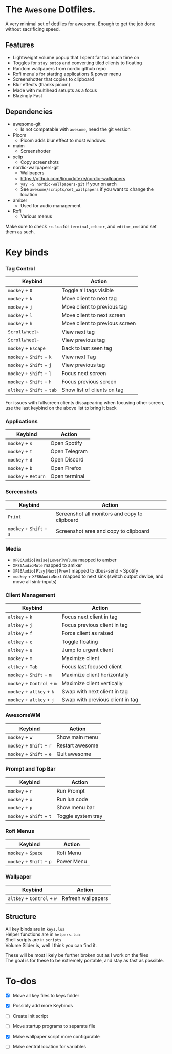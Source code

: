# The `Awesome` Dotfiles.

A very minimal set of dotfiles for awesome.
Enough to get the job done without sacrificing speed.

## Features

* Lightweight volume popup that I spent far too much time on
* Toggles for `stay ontop` and converting tiled clients to floating
* Random wallpapers from nordic github repo
* Rofi menu's for starting applications & power menu
* Screenshotter that copies to clipboard
* Blur effects (thanks picom)
* Made with multihead setupts as a focus
* Blazingly Fast

## Dependencies

* awesome-git
    * Is not compatable with `awesome`, need the git version
* Picom
    * Picom adds blur effect to most windows.
* maim
    * Screenshotter
* xclip
    * Copy screenshots
* nordic-wallpapers-git
    * Wallpapers
    * https://github.com/linuxdotexe/nordic-wallpapers
    * `yay -S nordic-wallpapers-git` if your on arch
    * See `awesome/scripts/set_wallpapers` if you want to change the location
* amixer
    * Used for audio management
* Rofi
    * Various menus

Make sure to check `rc.lua` for `terminal`, `editor`, and `editor_cmd` and set them as such.

# Key binds

### Tag Control

| Keybind | Action |
|---------|--------|
|`modkey` + `0` | Toggle all tags visible |
|`modkey` + `k` | Move client to next tag |
|`modkey` + `j` | Move client to previous tag |
|`modkey` + `l` | Move client to next screen |
|`modkey` + `h` | Move client to previous screen |
|`Scrollwheel+` | View next tag |
|`Scrollwheel-` | View previous tag |
|`modkey` + `Escape` | Back to last seen tag |
|`modkey` + `Shift` + `k`| View next Tag |
|`modkey` + `Shift` + `j` | View previous tag |
|`modkey` + `Shift` + `l` | Focus next screen |
|`modkey` + `Shift` + `h` | Focus previous screen |
|`altkey` + `Shift` + `tab` | Show list of clients on tag |

For issues with fullscreen clients dissapearing when focusing other screen,
use the last keybind on the above list to bring it back


### Applications
| Keybind | Action |
|---------|--------|
|`modkey` + `s` | Open Spotify |
|`modkey` + `t` | Open Telegram |
|`modkey` + `d` | Open Discord |
|`modkey` + `b` | Open Firefox |
|`modkey` + `Return` | Open terminal |

### Screenshots
| Keybind | Action |
|---------|--------|
|`Print` | Screenshot all monitors and copy to clipboard|
|`modkey` + `Shift` + `s` | Screenshot area and copy to clipboard |

### Media

* `XF86Audio[Raise|Lower]Volume` mapped to amixer
* `XF86AudioMute` mapped to amixer
* `XF86Audio[Play|Next|Prev]` mapped to dbus-send `>` Spotify
* `modkey` + `XF86AudioNext` mapped to next sink (switch output device, and move all sink-inputs)

### Client Management
| Keybind | Action |
|---------|--------|
|`altkey` + `k` | Focus next client in tag |
|`altkey` + `j` | Focus previous client in tag |
|`altkey` + `f` | Force client as raised |
|`altkey` + `c` | Toggle floating |
|`altkey` + `u` | Jump to urgent client |
|`modkey` + `m` | Maximize client |
|`altkey` + `Tab` | Focus last focused client |
|`modkey` + `Shift` + `m` | Maximize client horizontally|
|`modkey` + `Control` + `m` | Maximize client vertically|
|`modkey` + `altkey` + `k` | Swap with next client in tag |
|`modkey` + `altkey` + `j` | Swap with previous client in tag |

### AwesomeWM
| Keybind | Action |
|---------|--------|
|`modkey` + `w` | Show main menu |
|`modkey` + `Shift` + `r` | Restart awesome |
|`modkey` + `Shift` + `e` | Quit awesome |

### Prompt and Top Bar
| Keybind | Action |
|---------|--------|
|`modkey` + `r` | Run Prompt |
|`modkey` + `x` | Run lua code |
|`modkey` + `p` | Show menu bar |
|`modkey` + `Shift` + `t` | Toggle system tray |

### Rofi Menus
| Keybind | Action |
|---------|--------|
|`modkey` + `Space` | Rofi Menu |
|`modkey` + `Shift` + `p` | Power Menu |

### Wallpaper
| Keybind | Action |
|---------|--------|
|`altkey` + `Control` + `w` | Refresh wallpapers|

## Structure

All key binds are in `keys.lua`  
Helper functions are in `helpers.lua`  
Shell scripts are in `scripts`  
Volume Slider is, well I think you can find it.  

These will be most likely be further broken out as I work on the files  
The goal is for these to be extremely portable, and stay as fast as possible.

# To-dos

- [X] Move all key files to keys folder
- [X] Possibly add more Keybinds
- [ ] Create init script
- [ ] Move startup programs to separate file
- [X] Make wallpaper script more configurable
- [ ] Make central location for variables

